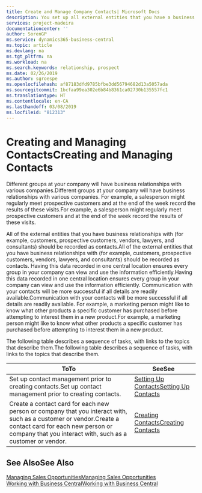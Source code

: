 ```yaml
---
title: Create and Manage Company Contacts| Microsoft Docs
description: You set up all external entities that you have a business relationship with (such as prospects, customers, vendors, and consultants) as contacts.
services: project-madeira
documentationcenter: ''
author: SorenGP
ms.service: dynamics365-business-central
ms.topic: article
ms.devlang: na
ms.tgt_pltfrm: na
ms.workload: na
ms.search.keywords: relationship, prospect
ms.date: 02/26/2019
ms.author: sgroespe
ms.openlocfilehash: af87183dfd9785bfbe3dd56794682d13a5057ada
ms.sourcegitcommit: 1bcfaa99ea302e6b84b8361ca02730b135557fc1
ms.translationtype: HT
ms.contentlocale: en-CA
ms.lasthandoff: 03/08/2019
ms.locfileid: "812313"
---
```

# <a name="creating-and-managing-contacts"></a><span data-ttu-id="4aca0-103">Creating and Managing Contacts</span><span class="sxs-lookup"><span data-stu-id="4aca0-103">Creating and Managing Contacts</span></span>
<span data-ttu-id="4aca0-104">Different groups at your company will have business relationships with various companies.</span><span class="sxs-lookup"><span data-stu-id="4aca0-104">Different groups at your company will have business relationships with various companies.</span></span> <span data-ttu-id="4aca0-105">For example, a salesperson might regularly meet prospective customers and at the end of the week record the results of these visits.</span><span class="sxs-lookup"><span data-stu-id="4aca0-105">For example, a salesperson might regularly meet prospective customers and at the end of the week record the results of these visits.</span></span>

<span data-ttu-id="4aca0-106">All of the external entities that you have business relationships with (for example, customers, prospective customers, vendors, lawyers, and consultants) should be recorded as contacts.</span><span class="sxs-lookup"><span data-stu-id="4aca0-106">All of the external entities that you have business relationships with (for example, customers, prospective customers, vendors, lawyers, and consultants) should be recorded as contacts.</span></span> <span data-ttu-id="4aca0-107">Having this data recorded in one central location ensures every group in your company can view and use the information efficiently.</span><span class="sxs-lookup"><span data-stu-id="4aca0-107">Having this data recorded in one central location ensures every group in your company can view and use the information efficiently.</span></span> <span data-ttu-id="4aca0-108">Communication with your contacts will be more successful if all details are readily available.</span><span class="sxs-lookup"><span data-stu-id="4aca0-108">Communication with your contacts will be more successful if all details are readily available.</span></span> <span data-ttu-id="4aca0-109">For example, a marketing person might like to know what other products a specific customer has purchased before attempting to interest them in a new product.</span><span class="sxs-lookup"><span data-stu-id="4aca0-109">For example, a marketing person might like to know what other products a specific customer has purchased before attempting to interest them in a new product.</span></span>

<span data-ttu-id="4aca0-110">The following table describes a sequence of tasks, with links to the topics that describe them.</span><span class="sxs-lookup"><span data-stu-id="4aca0-110">The following table describes a sequence of tasks, with links to the topics that describe them.</span></span>

| <span data-ttu-id="4aca0-111">To</span><span class="sxs-lookup"><span data-stu-id="4aca0-111">To</span></span> | <span data-ttu-id="4aca0-112">See</span><span class="sxs-lookup"><span data-stu-id="4aca0-112">See</span></span> |
| --- | --- |
| <span data-ttu-id="4aca0-113">Set up contact management prior to creating contacts.</span><span class="sxs-lookup"><span data-stu-id="4aca0-113">Set up contact management prior to creating contacts.</span></span> |[<span data-ttu-id="4aca0-114">Setting Up Contacts</span><span class="sxs-lookup"><span data-stu-id="4aca0-114">Setting Up Contacts</span></span>](marketing-setup-contacts.md) |
| <span data-ttu-id="4aca0-115">Create a contact card for each new person or company that you interact with, such as a customer or vendor.</span><span class="sxs-lookup"><span data-stu-id="4aca0-115">Create a contact card for each new person or company that you interact with, such as a customer or vendor.</span></span> |[<span data-ttu-id="4aca0-116">Creating Contacts</span><span class="sxs-lookup"><span data-stu-id="4aca0-116">Creating Contacts</span></span>](marketing-create-contact-companies.md) |

## <a name="see-also"></a><span data-ttu-id="4aca0-117">See Also</span><span class="sxs-lookup"><span data-stu-id="4aca0-117">See Also</span></span>
[<span data-ttu-id="4aca0-118">Managing Sales Opportunities</span><span class="sxs-lookup"><span data-stu-id="4aca0-118">Managing Sales Opportunities</span></span>](marketing-manage-sales-opportunities.md)  
[<span data-ttu-id="4aca0-119">Working with Business Central</span><span class="sxs-lookup"><span data-stu-id="4aca0-119">Working with Business Central</span></span>](ui-work-product.md)  
